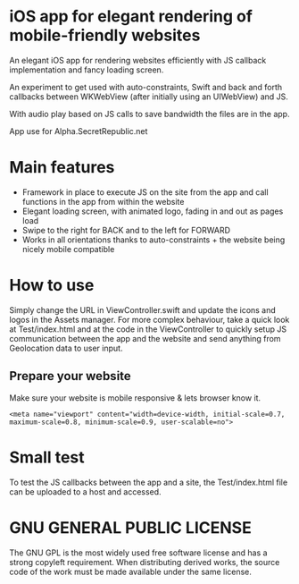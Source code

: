 # iOS app for elegant rendering of mobile-friendly websites
An elegant iOS app for rendering websites efficiently with JS callback implementation and fancy loading screen.

An experiment to get used with auto-constraints, Swift and back and forth callbacks between WKWebView (after initially using an UIWebView) and JS.

With audio play based on JS calls to save bandwidth the files are in the app.

App use for Alpha.SecretRepublic.net


# Main features
  * Framework in place to execute JS on the site from the app and call functions in the app from within the website
  * Elegant loading screen, with animated logo, fading in and out as pages load
  * Swipe to the right for BACK and to the left for FORWARD
  * Works in all orientations thanks to auto-constraints + the website being nicely mobile compatible

# How to use
Simply change the URL in ViewController.swift and update the icons and logos in the Assets manager. For more complex behaviour, take a quick look at Test/index.html and at the code in the ViewController to quickly setup JS communication between the app and the website and send anything from Geolocation data to user input.

## Prepare your website
Make sure your website is mobile responsive & lets browser know it.

```
<meta name="viewport" content="width=device-width, initial-scale=0.7, maximum-scale=0.8, minimum-scale=0.9, user-scalable=no">
```

# Small test
  To test the JS callbacks between the app and a site, the Test/index.html file can be uploaded to a host and accessed.

# GNU GENERAL PUBLIC LICENSE
The GNU GPL is the most widely used free software license and has a strong copyleft requirement. When distributing derived works, the source code of the work must be made available under the same license.

